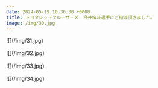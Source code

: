 ```yaml
---
date: 2024-05-19 10:36:30 +0000
title: トヨタレッドクルーザーズ　今井脩斗選手にご指導頂きました。
image: /img/30.jpg
---
```

![](/img/31.jpg）

![](/img/32.jpg）

![](/img/33.jpg）

![](/img/34.jpg）
